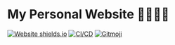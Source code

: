 # My Personal Website 👾👨‍💻👾

[![Website shields.io](https://img.shields.io/website-up-down-green-red/http/shields.io.svg)](https://antoniomdm.dev/)
[![CI/CD](https://github.com/xenxi/antoniomdm.dev/actions/workflows/publish.yml/badge.svg)](https://github.com/xenxi/antoniomdm.dev/actions/workflows/publish.yml)
<a href="https://gitmoji.dev">
  <img src="https://img.shields.io/badge/gitmoji-%20😜%20😍-FFDD67.svg?style=flat-square" alt="Gitmoji">
</a>

